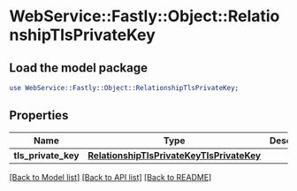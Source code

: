 # WebService::Fastly::Object::RelationshipTlsPrivateKey

## Load the model package
```perl
use WebService::Fastly::Object::RelationshipTlsPrivateKey;
```

## Properties
Name | Type | Description | Notes
------------ | ------------- | ------------- | -------------
**tls_private_key** | [**RelationshipTlsPrivateKeyTlsPrivateKey**](RelationshipTlsPrivateKeyTlsPrivateKey.md) |  | [optional] 

[[Back to Model list]](../README.md#documentation-for-models) [[Back to API list]](../README.md#documentation-for-api-endpoints) [[Back to README]](../README.md)


